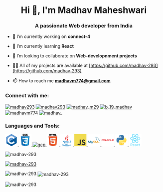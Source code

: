 <h1 align="center">Hi 👋, I'm Madhav Maheshwari</h1>
<h3 align="center">A passionate Web developer from India</h3>


- 🔭 I’m currently working on **connect-4**

- 🌱 I’m currently learning **React**

- 👯 I’m looking to collaborate on **Web-developnment projects**

- 👨‍💻 All of my projects are available at [https://github.com/madhav-293](https://github.com/madhav-293)

- 📫 How to reach me **madhavm774@gmail.com**

<h3 align="left">Connect with me:</h3>
<p align="left">
<a href="https://codepen.io/madhav293" target="blank"><img align="center" src="https://raw.githubusercontent.com/rahuldkjain/github-profile-readme-generator/master/src/images/icons/Social/codepen.svg" alt="madhav293" height="30" width="40" /></a>
<a href="https://linkedin.com/in/madhav293" target="blank"><img align="center" src="https://raw.githubusercontent.com/rahuldkjain/github-profile-readme-generator/master/src/images/icons/Social/linked-in-alt.svg" alt="madhav293" height="30" width="40" /></a>
<a href="https://www.codechef.com/users/madhav_m29" target="blank"><img align="center" src="https://cdn.jsdelivr.net/npm/simple-icons@3.1.0/icons/codechef.svg" alt="madhav_m29" height="30" width="40" /></a>
<a href="https://www.hackerrank.com/b_19_madhav" target="blank"><img align="center" src="https://raw.githubusercontent.com/rahuldkjain/github-profile-readme-generator/master/src/images/icons/Social/hackerrank.svg" alt="b_19_madhav" height="30" width="40" /></a>
<a href="https://codeforces.com/profile/madhavm774" target="blank"><img align="center" src="https://raw.githubusercontent.com/rahuldkjain/github-profile-readme-generator/master/src/images/icons/Social/codeforces.svg" alt="madhavm774" height="30" width="40" /></a>
<a href="https://www.leetcode.com/madhav_" target="blank"><img align="center" src="https://raw.githubusercontent.com/rahuldkjain/github-profile-readme-generator/master/src/images/icons/Social/leet-code.svg" alt="madhav_" height="30" width="40" /></a>
</p>

<h3 align="left">Languages and Tools:</h3>
<p align="left"> <a href="https://www.cprogramming.com/" target="_blank" rel="noreferrer"> <img src="https://raw.githubusercontent.com/devicons/devicon/master/icons/c/c-original.svg" alt="c" width="40" height="40"/> </a> <a href="https://www.w3schools.com/css/" target="_blank" rel="noreferrer"> <img src="https://raw.githubusercontent.com/devicons/devicon/master/icons/css3/css3-original-wordmark.svg" alt="css3" width="40" height="40"/> </a> <a href="https://cloud.google.com" target="_blank" rel="noreferrer"> <img src="https://www.vectorlogo.zone/logos/google_cloud/google_cloud-icon.svg" alt="gcp" width="40" height="40"/> </a> <a href="https://www.w3.org/html/" target="_blank" rel="noreferrer"> <img src="https://raw.githubusercontent.com/devicons/devicon/master/icons/html5/html5-original-wordmark.svg" alt="html5" width="40" height="40"/> </a> <a href="https://www.java.com" target="_blank" rel="noreferrer"> <img src="https://raw.githubusercontent.com/devicons/devicon/master/icons/java/java-original.svg" alt="java" width="40" height="40"/> </a> <a href="https://developer.mozilla.org/en-US/docs/Web/JavaScript" target="_blank" rel="noreferrer"> <img src="https://raw.githubusercontent.com/devicons/devicon/master/icons/javascript/javascript-original.svg" alt="javascript" width="40" height="40"/> </a> <a href="https://www.mysql.com/" target="_blank" rel="noreferrer"> <img src="https://raw.githubusercontent.com/devicons/devicon/master/icons/mysql/mysql-original-wordmark.svg" alt="mysql" width="40" height="40"/> </a> <a href="https://www.oracle.com/" target="_blank" rel="noreferrer"> <img src="https://raw.githubusercontent.com/devicons/devicon/master/icons/oracle/oracle-original.svg" alt="oracle" width="40" height="40"/> </a> <a href="https://www.python.org" target="_blank" rel="noreferrer"> <img src="https://raw.githubusercontent.com/devicons/devicon/master/icons/python/python-original.svg" alt="python" width="40" height="40"/> </a> <a href="https://reactjs.org/" target="_blank" rel="noreferrer"> <img src="https://raw.githubusercontent.com/devicons/devicon/master/icons/react/react-original-wordmark.svg" alt="react" width="40" height="40"/> </a> </p>

<p align="left"> <img src="https://komarev.com/ghpvc/?username=madhav-293&label=Profile%20views&color=0e75b6&style=flat" alt="madhav-293" /> </p>

<p align="left"> <a href="https://github.com/ryo-ma/github-profile-trophy"><img src="https://github-profile-trophy.vercel.app/?username=madhav-293" alt="madhav-293" /></a> </p>

<p><img align="left" src="https://github-readme-stats.vercel.app/api/top-langs?username=madhav-293&show_icons=true&locale=en&layout=compact" alt="madhav-293" /></p>

<p>&nbsp;<img align="center" src="https://github-readme-stats.vercel.app/api?username=madhav-293&show_icons=true&locale=en" alt="madhav-293" /></p>

<p><img align="center" src="https://github-readme-streak-stats.herokuapp.com/?user=madhav-293&" alt="madhav-293" /></p>
